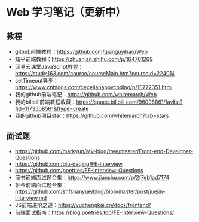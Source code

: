 # Web 学习笔记（更新中）

## 教程
- github前端教程：https://github.com/qianguyihao/Web
- 知乎前端教程：https://zhuanlan.zhihu.com/p/164701269
- 网易云课堂JavaScript教程：https://study.163.com/course/courseMain.htm?courseId=224014
- setTimeout异步：https://www.cnblogs.com/ceceliahappycoding/p/10772351.html
- 我的github前端笔记：https://github.com/whitemarch/Web
- 我的bilibili前端教程收藏：https://space.bilibili.com/96098861/favlist?fid=1173508561&ftype=create
- 我的github项目star：https://github.com/whitemarch?tab=stars

## 面试题
- https://github.com/markyun/My-blog/tree/master/Front-end-Developer-Questions
- https://github.com/qiu-deqing/FE-interview
- https://github.com/poetries/FE-Interview-Questions
- 简书前端面试题合集：https://www.jianshu.com/p/2f7eb1ad7174
- 掘金前端面试题合集：https://github.com/shfshanyue/blog/blob/master/post/juejin-interview.md
- JS前端进阶之道：https://yuchengkai.cn/docs/frontend/
- 前端面试指南：https://blog.poetries.top/FE-Interview-Questions/
